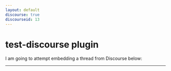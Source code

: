 ```yaml
---
layout: default
discourse: true
discourseid: 13
---
```

# test-discourse plugin

I am going to attempt embedding a thread from Discourse below:
***

